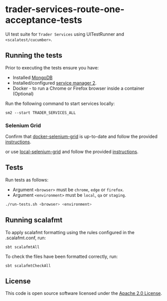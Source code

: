 # trader-services-route-one-acceptance-tests
UI test suite for `Trader Services` using UITestRunner and `<scalatest/cucumber>`.  

## Running the tests

Prior to executing the tests ensure you have:
 - Installed [MongoDB](https://docs.mongodb.com/manual/installation/) 
 - Installed/configured [service manager 2](https://github.com/hmrc/sm2).  
 - Docker - to run a Chrome or Firefox browser inside a container (Optional)

Run the following command to start services locally:

    sm2 --start TRADER_SERVICES_ALL

### Selenium Grid

Confirm that [docker-selenium-grid](https://github.com/hmrc/docker-selenium-grid) is up-to-date and follow the provided [instructions](https://github.com/hmrc/docker-selenium-grid/blob/main/README.md).

or use [local-selenium-grid](https://github.com/hmrc/local-selenium-grid) and follow the provided [instructions](https://github.com/hmrc/local-selenium-grid/blob/main/README.md).

## Tests

Run tests as follows:

* Argument `<browser>` must be `chrome`, `edge` or `firefox`.
* Argument `<environment>` must be `local`, `qa` or `staging`.

```bash
./run-tests.sh <browser> <environment>
```

## Running scalafmt

To apply scalafmt formatting using the rules configured in the .scalafmt.conf, run:

`sbt scalafmtAll`

To check the files have been formatted correctly, run:

`sbt scalafmtCheckAll`

## License

This code is open source software licensed under the [Apache 2.0 License]("http://www.apache.org/licenses/LICENSE-2.0.html").
